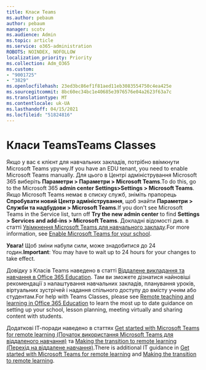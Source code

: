 ```yaml
---
title: Класи Teams
ms.author: pebaum
author: pebaum
manager: scotv
ms.audience: Admin
ms.topic: article
ms.service: o365-administration
ROBOTS: NOINDEX, NOFOLLOW
localization_priority: Priority
ms.collection: Adm_O365
ms.custom:
- "9001725"
- "3829"
ms.openlocfilehash: 23ed3bc86ef1f81aed11eb3083554750c4ea425e
ms.sourcegitcommit: 8bc60ec34bc1e40685e3976576e04a2623f63a7c
ms.translationtype: MT
ms.contentlocale: uk-UA
ms.lasthandoff: 04/15/2021
ms.locfileid: "51824816"
---
```

# <a name="teams-classes"></a><span data-ttu-id="64060-102">Класи Teams</span><span class="sxs-lookup"><span data-stu-id="64060-102">Teams Classes</span></span>

<span data-ttu-id="64060-103">Якщо у вас є клієнт для навчальних закладів, потрібно ввімкнути Microsoft Teams уручну.</span><span class="sxs-lookup"><span data-stu-id="64060-103">If you have an EDU tenant, you need to enable Microsoft Teams manually.</span></span> <span data-ttu-id="64060-104">Для цього в Центрі адміністрування Microsoft 365 виберіть **Параметри > Параметри > Microsoft Teams**.</span><span class="sxs-lookup"><span data-stu-id="64060-104">To do this, go to the Microsoft 365 **admin center Settings>Settings > Microsoft Teams**.</span></span> <span data-ttu-id="64060-105">Якщо Microsoft Teams немає в списку служб, зніміть прапорець **Спробувати новий Центр адміністрування**, щоб знайти **Параметри > Служби та надбудови > Microsoft Teams**.</span><span class="sxs-lookup"><span data-stu-id="64060-105">If you don't see Microsoft Teams in the Service list, turn off **Try the new admin center** to find **Settings > Services and add-ins > Microsoft Teams**.</span></span> <span data-ttu-id="64060-106">Докладні відомості див. в статті [Увімкнення Microsoft Teams для навчального закладу](https://docs.microsoft.com/microsoft-365/education/intune-edu-trial/enable-microsoft-teams#enable-microsoft-teams-for-your-school-1).</span><span class="sxs-lookup"><span data-stu-id="64060-106">For more information, see [Enable Microsoft Teams for your school](https://docs.microsoft.com/microsoft-365/education/intune-edu-trial/enable-microsoft-teams#enable-microsoft-teams-for-your-school-1).</span></span> 

<span data-ttu-id="64060-107">**Увага!** Щоб зміни набули сили, може знадобитися до 24 годин.</span><span class="sxs-lookup"><span data-stu-id="64060-107">**Important**: You may have to wait up to 24 hours for your changes to take effect.</span></span> 

<span data-ttu-id="64060-108">Довідку з Класів Teams наведено в статті [Віддалене викладання та навчання в Office 365 Education](https://support.office.com/article/remote-teaching-and-learning-in-office-365-education-f651ccae-7b65-478b-8366-51bb884025c4). Там ви зможете дізнатися найновіші рекомендації з налаштування навчальних закладів, планування уроків, віртуальних зустрічей і надання спільного доступу до вмісту учням або студентам.</span><span class="sxs-lookup"><span data-stu-id="64060-108">For help with Teams Classes, please see [Remote teaching and learning in Office 365 Education](https://support.office.com/article/remote-teaching-and-learning-in-office-365-education-f651ccae-7b65-478b-8366-51bb884025c4) to learn the most up to date guidance on setting up your school, lesson planning, meeting virtually and sharing content with students.</span></span>

<span data-ttu-id="64060-109">Додаткові ІТ-поради наведено в статтях [Get started with Microsoft Teams for remote learning (Початок використання Microsoft Teams для віддаленого навчання)](https://docs.microsoft.com/MicrosoftTeams/remote-learning-edu) та [Making the transition to remote learning (Перехід на віддалене навчання)](https://www.microsoft.com/education/remote-learning).</span><span class="sxs-lookup"><span data-stu-id="64060-109">There is additional IT guidance in [Get started with Microsoft Teams for remote learning](https://docs.microsoft.com/MicrosoftTeams/remote-learning-edu) and [Making the transition to remote learning](https://www.microsoft.com/education/remote-learning).</span></span>
